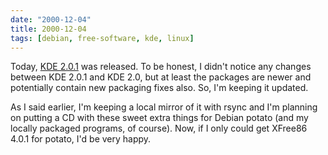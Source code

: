 ```yaml
---
date: "2000-12-04"
title: 2000-12-04
tags: [debian, free-software, kde, linux]
---
```

Today, [KDE 2.0.1](http://www.kde.org) was released. To be honest,
I didn't notice any changes between KDE 2.0.1 and KDE 2.0, but at
least the packages are newer and potentially contain new packaging
fixes also. So, I'm keeping it updated.

As I said earlier, I'm keeping a local mirror of it with rsync and
I'm planning on putting a CD with these sweet extra things for
Debian potato (and my locally packaged programs, of course). Now,
if I only could get XFree86 4.0.1 for potato, I'd be very happy.


